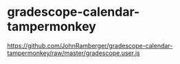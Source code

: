 # gradescope-calendar-tampermonkey
 
https://github.com/JohnRamberger/gradescope-calendar-tampermonkey/raw/master/gradescope.user.js
